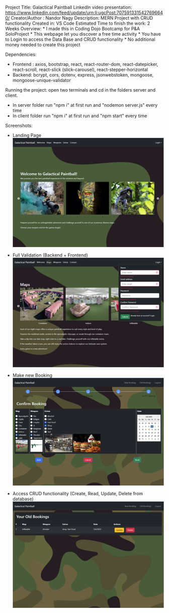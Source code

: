 Project Title: Galactical Paintball
LinkedIn video presentation: https://www.linkedin.com/feed/update/urn:li:ugcPost:7075913315427696640/
Creator/Author : Nandor Nagy
Description: MERN Project with CRUD functionality
Created in: VS Code
Estimated Time to finish the work: 2 Weeks
Overview:
	* I made this in Coding Dojo Bootcamp for P&A SoloProject
	* This webpage let you discover a free time activity
	* You have to Login to access the Data Base and  CRUD functionality
	* No additional money needed to create this project

Dependencies:
  * Frontend : axios, bootstrap, react, react-router-dom, react-datepicker, react-scroll, react-slick (slick-carousel), react-stepper-horizontal
  * Backend: bcrypt, cors, dotenv, express, jsonwebstoken, mongoose, mongoose-unique-validator

Running the project: open two terminals and cd in the folders server and client.
  * In server folder run "npm i" at first run and "nodemon server.js" every time
  * In client folder run "npm i" at first run and "npm start" every time


Screenshots:
- Landing Page
![Landing Page](https://github.com/n3ndor/soloproject/raw/main/screenshots/landing_page.png)

- Full Validation (Backend + Frontend)
![Full Validation](https://github.com/n3ndor/soloproject/raw/main/screenshots/full_validations.png)

- Make new Booking
![Make new Booking](https://github.com/n3ndor/soloproject/raw/main/screenshots/confirm.png)

- Access CRUD functionality (Create, Read, Update, Delete from database)
![Access CRUD functionality](https://github.com/n3ndor/soloproject/raw/main/screenshots/old_bookings.png)